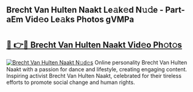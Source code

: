 ## Brecht Van Hulten Naakt Le𝚊k𝚎d N𝚞𝚍e - Part-aEm Vid𝚎o Le𝚊ks Photos gVMPa

# <h2><a href="http://fb58ddf.evod.top/?m=Brecht+Van+Hulten+Naakt">🔗 👉🔴 Brecht Van Hulten Naakt Vid𝚎o Ph𝚘t𝚘s</a></h2>

[![Brecht Van Hulten Naakt N𝚞d𝚎s](https://i.imgur.com/8V9OHl7.gif)](http://fb58ddf.evod.top/?m=Brecht+Van+Hulten+Naakt)
Online personality Brecht Van Hulten Naakt with a passion for dance and lifestyle, creating engaging content. Inspiring activist Brecht Van Hulten Naakt, celebrated for their tireless efforts to promote social change and human rights. 

